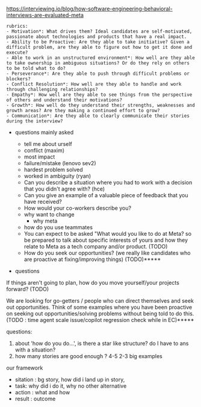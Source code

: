 https://interviewing.io/blog/how-software-engineering-behavioral-interviews-are-evaluated-meta

    rubrics:
    - Motivation*: What drives them? Ideal candidates are self-motivated, passionate about technologies and products that have a real impact.
    - Ability to be Proactive: Are they able to take initiative? Given a difficult problem, are they able to figure out how to get it done and execute?
    - Able to work in an unstructured environment*: How well are they able to take ownership in ambiguous situations? Or do they rely on others to be told what to do?
    - Perseverance*: Are they able to push through difficult problems or blockers?
    - Conflict Resolution*: How well are they able to handle and work through challenging relationships?
    - Empathy*: How well are they able to see things from the perspective of others and understand their motivations?
    - Growth*: How well do they understand their strengths, weaknesses and growth areas? Are they making a continued effort to grow?
    - Communication*: Are they able to clearly communicate their stories during the interview?


- questions mainly asked
    - tell me about urself
    - conflict (maxim)
    - most impact 
    - failure/mistake (lenovo sev2)
    - hardest problem solved
    - worked in ambiguity (ryan)
    - Can you describe a situation where you had to work with a decision that you didn't agree with? (hce)
    - Can you give an example of a valuable piece of feedback that you have received?
    - How would your co-workers describe you?
    - why want to change
        - why meta
    - how do you use teammates
    - You can expect to be asked "What would you like to do at Meta? so be prepared to talk about specific interests of yours and how they relate to Meta as a tech company and/or product. (TODO)
    - How do you seek our opportunities? (we really like candidates who are proactive at fixing/improving things) (TODO)*****



- questions



If things aren't going to plan, how do you move yourself/your projects forward? (TODO)


We are looking for go-getters / people who can direct themselves and seek out opportunities. Think of some examples where you have been proactive on seeking out opportunities/solving problems without being told to do this. (TODO : time agent scale issue/copilot regression check while in EC)*****



questions:

1. about 'how do you do...', is there a star like structure? do I have to ans with a situation?
2. how many stories are good enough ? 4-5
    2-3 big examples

our framework
- sitation : bg story, how did i land up in story, 
- task: why did i do it, why no other alternative
- action : what and how
- result : outcome